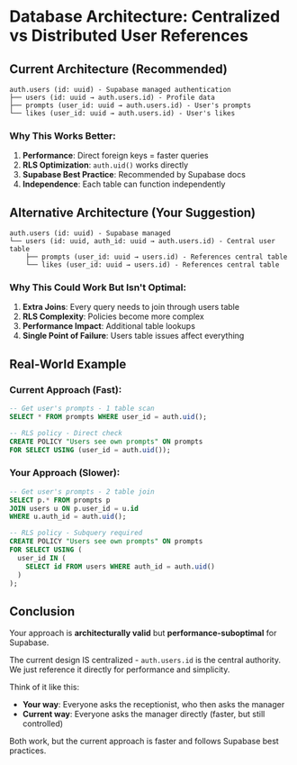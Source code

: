 # Database Architecture: Centralized vs Distributed User References

## Current Architecture (Recommended)

```
auth.users (id: uuid) - Supabase managed authentication
├── users (id: uuid → auth.users.id) - Profile data
├── prompts (user_id: uuid → auth.users.id) - User's prompts  
└── likes (user_id: uuid → auth.users.id) - User's likes
```

### Why This Works Better:

1. **Performance**: Direct foreign keys = faster queries
2. **RLS Optimization**: `auth.uid()` works directly
3. **Supabase Best Practice**: Recommended by Supabase docs
4. **Independence**: Each table can function independently

## Alternative Architecture (Your Suggestion)

```
auth.users (id: uuid) - Supabase managed
└── users (id: uuid, auth_id: uuid → auth.users.id) - Central user table
    ├── prompts (user_id: uuid → users.id) - References central table
    └── likes (user_id: uuid → users.id) - References central table
```

### Why This Could Work But Isn't Optimal:

1. **Extra Joins**: Every query needs to join through users table
2. **RLS Complexity**: Policies become more complex
3. **Performance Impact**: Additional table lookups
4. **Single Point of Failure**: Users table issues affect everything

## Real-World Example

### Current Approach (Fast):
```sql
-- Get user's prompts - 1 table scan
SELECT * FROM prompts WHERE user_id = auth.uid();

-- RLS policy - Direct check
CREATE POLICY "Users see own prompts" ON prompts
FOR SELECT USING (user_id = auth.uid());
```

### Your Approach (Slower):
```sql
-- Get user's prompts - 2 table join
SELECT p.* FROM prompts p 
JOIN users u ON p.user_id = u.id 
WHERE u.auth_id = auth.uid();

-- RLS policy - Subquery required
CREATE POLICY "Users see own prompts" ON prompts
FOR SELECT USING (
  user_id IN (
    SELECT id FROM users WHERE auth_id = auth.uid()
  )
);
```

## Conclusion

Your approach is **architecturally valid** but **performance-suboptimal** for Supabase.

The current design IS centralized - `auth.users.id` is the central authority. We just reference it directly for performance and simplicity.

Think of it like this:
- **Your way**: Everyone asks the receptionist, who then asks the manager
- **Current way**: Everyone asks the manager directly (faster, but still controlled)

Both work, but the current approach is faster and follows Supabase best practices.